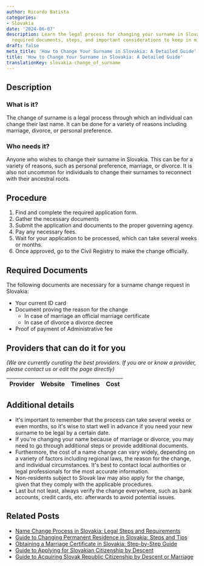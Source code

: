 ```yaml
---
author: Ricardo Batista
categories:
- Slovakia
date: '2024-06-07'
description: Learn the legal process for changing your surname in Slovakia, including
  required documents, steps, and important considerations to keep in mind.
draft: false
meta_title: 'How to Change Your Surname in Slovakia: A Detailed Guide'
title: 'How to Change Your Surname in Slovakia: A Detailed Guide'
translationKey: slovakia-change_of_surname
---
```


## Description
### What is it?
The change of surname is a legal process through which an individual can change their last name. It can be done for a variety of reasons including marriage, divorce, or personal preference.

### Who needs it?
Anyone who wishes to change their surname in Slovakia. This can be for a variety of reasons, such as personal preference, marriage, or divorce. It is also not uncommon for individuals to change their surnames to reconnect with their ancestral roots.

## Procedure
1. Find and complete the required application form.
2. Gather the necessary documents 
3. Submit the application and documents to the proper governing agency.
4. Pay any necessary fees.
5. Wait for your application to be processed, which can take several weeks or months.
6. Once approved, go to the Civil Registry to make the change officially.

## Required Documents
The following documents are necessary for a surname change request in Slovakia:

- Your current ID card
- Document proving the reason for the change
  * In case of marriage an official marriage certificate
  * In case of divorce a divorce decree
- Proof of payment of Administrative fee

## Providers that can do it for you

_(We are currently curating the best providers. If you are or know a provider, please contact us or edit the page directly)_

| Provider        |     Website     |     Timelines    |       Cost      |
| :-------------: | :-------------: |  :-------------: | :-------------: |

## Additional details
- It's important to remember that the process can take several weeks or even months, so it's wise to start well in advance if you need your new surname to be legal by a certain date.
- If you're changing your name because of marriage or divorce, you may need to go through additional steps or provide additional documents.
- Furthermore, the cost of a name change can vary widely, depending on a variety of factors including regional laws, the reason for the change, and individual circumstances. It's best to contact local authorities or legal professionals for the most accurate information.
- Non-residents subject to Slovak law may also apply for the change, given that they comply with the applicable procedures.
- Last but not least, always verify the change everywhere, such as bank accounts, credit cards, etc. afterwards to avoid potential issues.


## Related Posts

- [Name Change Process in Slovakia: Legal Steps and Requirements](https://tramitit.com/guides/slovakia/change_of_name/)
- [Guide to Changing Permanent Residence in Slovakia: Steps and Tips](https://tramitit.com/guides/slovakia/change_of_permanent_residence/)
- [Obtaining a Marriage Certificate in Slovakia: Step-by-Step Guide](https://tramitit.com/guides/slovakia/issuance_of_marriage_certificate/)
- [Guide to Applying for Slovakian Citizenship by Descent](https://tramitit.com/guides/slovakia/application_for_citizenship/)
- [Guide to Acquiring Slovak Republic Citizenship by Descent or Marriage](https://tramitit.com/guides/slovakia/acquisition_of_slovak_citizenship/)